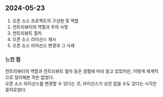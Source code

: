## 2024-05-23
1. 오픈 소스 프로젝트의 구성원 및 역할
2. 컨트리뷰터의 역할과 주의 사항
3. 컨트리뷰트 절차
4. 오픈 소스 라이선스 제시
5. 오픈 소스 라이선스 변경과 그 사례

### 느낀 점
컨트리뷰터의 역할과 컨트리뷰트 절차 등은 경험에 따라 알고 있었지만, 이렇게 체계적으로 정리해본 적은 없었다.  
오픈 소스 라이선스를 변경할 수 있다는 것, 라이선스가 상관 없을 수도 있다는 시각은 흥미로웠다.  
